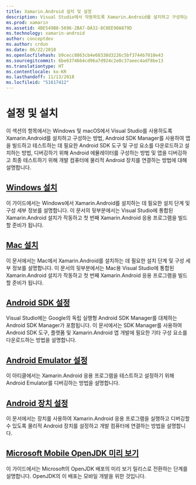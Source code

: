 ```yaml
---
title: Xamarin.Android 설치 및 설정
description: Visual Studio에서 작동하도록 Xamarin.Android를 설치하고 구성하는 방법입니다.
ms.prod: xamarin
ms.assetid: 4BE549B8-5696-2BA7-DA32-8C0EE90A879D
ms.technology: xamarin-android
author: conceptdev
ms.author: crdun
ms.date: 06/22/2018
ms.openlocfilehash: b9cecc8863cb4e68338d3226c5bf3744b7010e43
ms.sourcegitcommit: 6be6374664cd96a7d924c2e0c37aeec4adf8be13
ms.translationtype: HT
ms.contentlocale: ko-KR
ms.lasthandoff: 11/13/2018
ms.locfileid: "51617412"
---
```

# <a name="setup-and-installation"></a>설정 및 설치

이 섹션의 항목에서는 Windows 및 macOS에서 Visual Studio를 사용하도록 Xamarin.Android를 설치하고 구성하는 방법, Android SDK Manager를 사용하여 앱을 빌드하고 테스트하는 데 필요한 Android SDK 도구 및 구성 요소를 다운로드하고 설치하는 방법, 디버깅하기 위해 Android 에뮬레이터를 구성하는 방법 및 앱을 디버깅하고 최종 테스트하기 위해 개발 컴퓨터에 물리적 Android 장치를 연결하는 방법에 대해 설명합니다.


## <a name="windows-installationandroidget-startedinstallationwindowsmd"></a>[Windows 설치](~/android/get-started/installation/windows.md)

이 가이드에서는 Windows에서 Xamarin.Android를 설치하는 데 필요한 설치 단계 및 구성 세부 정보를 설명합니다. 이 문서의 뒷부분에서는 Visual Studio에 통합된 Xamarin.Android 설치가 작동하고 첫 번째 Xamarin.Android 응용 프로그램을 빌드할 준비가 됩니다.

## <a name="mac-installationhttpsdocsmicrosoftcomvisualstudiomacinstallation"></a>[Mac 설치](https://docs.microsoft.com/visualstudio/mac/installation)

이 문서에서는 Mac에서 Xamarin.Android를 설치하는 데 필요한 설치 단계 및 구성 세부 정보를 설명합니다. 이 문서의 뒷부분에서는 Mac용 Visual Studio에 통합된 Xamarin.Android 설치가 작동하고 첫 번째 Xamarin.Android 응용 프로그램을 빌드할 준비가 됩니다.

## <a name="android-sdk-setupandroidget-startedinstallationandroid-sdkmd"></a>[Android SDK 설정](~/android/get-started/installation/android-sdk.md)

Visual Studio에는 Google의 독립 실행형 Android SDK Manager를 대체하는 Android SDK Manager가 포함됩니다. 이 문서에서는 SDK Manager를 사용하여 Android SDK 도구, 플랫폼 및 Xamarin.Android 앱 개발에 필요한 기타 구성 요소를 다운로드하는 방법을 설명합니다.

## <a name="android-emulator-setupandroidget-startedinstallationandroid-emulatorindexmd"></a>[Android Emulator 설정](~/android/get-started/installation/android-emulator/index.md)

이 아티클에서는 Xamarin.Android 응용 프로그램을 테스트하고 설정하기 위해 Android Emulator를 디버깅하는 방법을 설명합니다.

## <a name="android-device-setupandroidget-startedinstallationset-up-device-for-developmentmd"></a>[Android 장치 설정](~/android/get-started/installation/set-up-device-for-development.md)

이 문서에서는 장치를 사용하여 Xamarin.Android 응용 프로그램을 실행하고 디버깅할 수 있도록 물리적 Android 장치를 설정하고 개발 컴퓨터에 연결하는 방법을 설명합니다.

## <a name="microsoft-mobile-openjdk-previewandroidget-startedinstallationopenjdkmd"></a>[Microsoft Mobile OpenJDK 미리 보기](~/android/get-started/installation/openjdk.md)

이 가이드에서는 Microsoft의 OpenJDK 배포의 미리 보기 릴리스로 전환하는 단계를 설명합니다. OpenJDK의 이 배포는 모바일 개발을 위한 것입니다.
